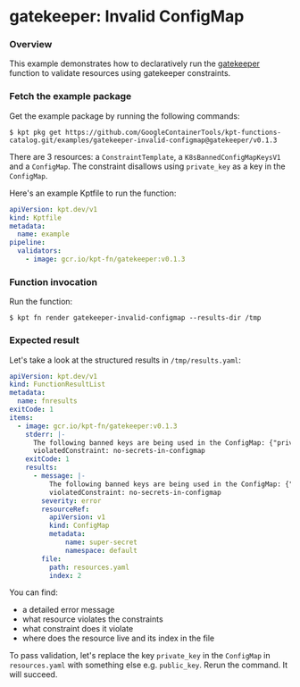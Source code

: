 # gatekeeper: Invalid ConfigMap

### Overview

This example demonstrates how to declaratively run the [gatekeeper]
function to validate resources using gatekeeper constraints.

### Fetch the example package

Get the example package by running the following commands:

```shell
$ kpt pkg get https://github.com/GoogleContainerTools/kpt-functions-catalog.git/examples/gatekeeper-invalid-configmap@gatekeeper/v0.1.3
```

There are 3 resources: a `ConstraintTemplate`, a `K8sBannedConfigMapKeysV1` and
a `ConfigMap`.
The constraint disallows using `private_key` as a key in the `ConfigMap`.

Here's an example Kptfile to run the function:
```yaml
apiVersion: kpt.dev/v1
kind: Kptfile
metadata:
  name: example
pipeline:
  validators:
    - image: gcr.io/kpt-fn/gatekeeper:v0.1.3
```

### Function invocation

Run the function:

```shell
$ kpt fn render gatekeeper-invalid-configmap --results-dir /tmp
```

### Expected result

Let's take a look at the structured results in `/tmp/results.yaml`:

```yaml
apiVersion: kpt.dev/v1
kind: FunctionResultList
metadata:
  name: fnresults
exitCode: 1
items:
  - image: gcr.io/kpt-fn/gatekeeper:v0.1.3
    stderr: |-
      The following banned keys are being used in the ConfigMap: {"private_key"}
      violatedConstraint: no-secrets-in-configmap
    exitCode: 1
    results:
      - message: |-
          The following banned keys are being used in the ConfigMap: {"private_key"}
          violatedConstraint: no-secrets-in-configmap
        severity: error
        resourceRef:
          apiVersion: v1
          kind: ConfigMap
          metadata:
              name: super-secret
              namespace: default
        file:
          path: resources.yaml
          index: 2
```

You can find:
- a detailed error message
- what resource violates the constraints
- what constraint does it violate
- where does the resource live and its index in the file

To pass validation, let's replace the key `private_key` in the `ConfigMap` in
`resources.yaml` with something else e.g. `public_key`.
Rerun the command. It will succeed.

[gatekeeper]: https://catalog.kpt.dev/gatekeeper/v0.1/
